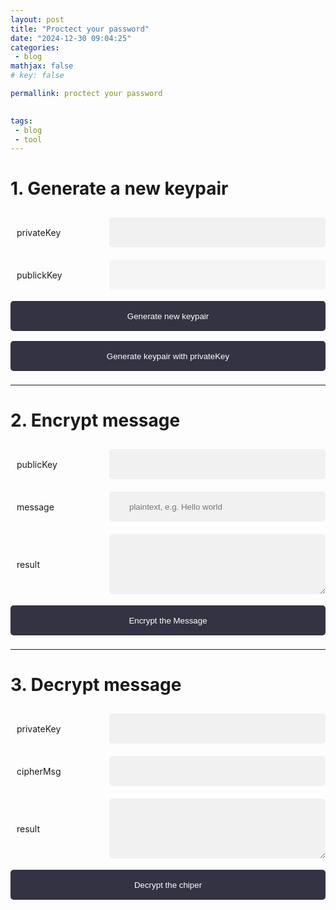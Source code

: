 ```yaml
---
layout: post
title: "Proctect your password"
date: "2024-12-30 09:04:25"
categories: 
 - blog 
mathjax: false 
# key: false 

permallink: proctect your password

 
tags:
 - blog
 - tool
---
```


# 1. Generate  a new keypair 

<style>
    input,textarea{
        margin: 10px auto ;
        padding: 10px;
        background-color: #f1f1f1;
        border-radius: 5px;
        border: none;
        
        margin-left: 10px;
        right: 0;
        width: auto;
        flex-grow: 1; /* default 0 */
    }
    input{
        padding: 1rem 2rem;
        min-height: 3rem
    }
    textarea{
        height: 6rem;
    }

    .row{
        display: flex;
        flex-direction: row;
        align-items: center;
    }

    input[type="button"]{
        background-color: #334;
        color: white;
        padding: 14px 20px;
        margin: 8px 0;
        border: none;
        cursor: pointer;
        width: 100%;
    }

    .row > text{
        margin: 10px;
        width: 8rem;
    }

    .xx{
        opacity: 0.5;
        background-color: #EEE;
    }
  
</style>

<div class="row">
    <text>privateKey</text> <input id="privateKey" type="text" value=""   />
</div>
<div class="row">
    <text>publickKey</text><input id="publickKey" class="xx" type="text" value=""  readonly/>
</div>





<input class="btn" type="button" id='genKeyPair' value="Generate new keypair" >   
<input class="btn" type="button" id='genKeyPair2' value="Generate keypair with privateKey" >   



--- 

# 2. Encrypt message

<div class="row">
    <text>publicKey</text> <input id="publicKey2" type="text" value=""   />
</div>

<div class="row">
    <text>message </text> <input id="plaintext" type="text" value=""  placeholder="plaintext, e.g. Hello world"  />
</div>

<div class="row">
    <text>result </text> <textarea id="result1" type="text" value=""   readonly=true> </textarea>
</div>

<input class="btn" type="button" id='encryptMsg' value="Encrypt the Message" >   


--- 
# 3. Decrypt message

<div class="row">
    <text>privateKey</text> <input id="privateKey2" type="text" value=""   />    
</div>

<div class="row">
    <text >cipherMsg</text> <input id="cipher" type="text"    />    
</div>

<div class="row">
    <text>result </text> <textarea id="result2" type="text" value=""   readonly=true> </textarea>
</div>
<input class="btn" type="button" id='decyptMsg' value="Decrypt the chiper" /> 


<script>   {% include_file js/ec2.js %} </script>

<script  >
console.log('1')
    !async function (){

        document.getElementById('genKeyPair2').addEventListener('click', function(){
            genKeyPair2()
        })
        
        document.getElementById('genKeyPair').addEventListener('click', function(){
            let kp = genKeyPair();
        })

        document.getElementById('encryptMsg').addEventListener('click', async function(){
            let publicKey = document.getElementById('publicKey2').value
            let plaintext = document.getElementById('plaintext').value
            let enc = await encryptMsg(plaintext,publicKey)
            console.log('enc',enc)

            document.getElementById('result1').value = enc
        })

        document.getElementById('decyptMsg').addEventListener('click', async function(){
            let privateKey = document.getElementById('privateKey2').value
            let cipher = document.getElementById('cipher').value
            let dec = await decryptMsg(cipher,privateKey)
            console.log('dec',dec)
            document.getElementById('result2').value = dec
        })

        function Uint8ArrayToHex(arr){
            return Array.from(arr, byte => byte.toString(16).padStart(2, '0')).join('');
        }
        
        function base64(uint8Array) {
            const binaryString = Array.from(uint8Array, byte => String.fromCharCode(byte)).join('');
            return btoa(binaryString);
        }

        function base64ToUInt8Array(base64String) {
            const binaryString = atob(base64String);
            return Uint8Array.from(binaryString, char => char.charCodeAt(0));
        }

        function base64ToHex(base64String) {
            // Step 1: Decode Base64 to binary string
            const binaryString = atob(base64String);

            // Step 2: Convert binary string to hex
            const hexString = Array.from(binaryString)
                .map(char => char.charCodeAt(0).toString(16).padStart(2, '0'))
                .join('');
            
            return hexString;
        }
        const fromHexString = (hexString) => Uint8Array.from(hexString.match(/.{1,2}/g).map((byte) => parseInt(byte, 16)));

        const EC = elliptic.ec;
        var ec = new EC('secp256k1');
        function genKeyPair(){    
            var key = ec.genKeyPair();
            let privateKey = fromHexString(key.getPrivate('hex'))
            let publickKey = fromHexString(key.getPublic().encodeCompressed('hex'))
            let kp = {
                publickKey:base64(publickKey),
                privateKey:base64(privateKey)
            }

            document.getElementById('publickKey').value = kp.publickKey;
            document.getElementById('privateKey').value = kp.privateKey;

            return kp
        }

        





    
        /// return uint8array length 64
        function sha512(arr){
            return crypto.subtle.digest('SHA-512', arr).then(function(hash){
                let r = new Uint8Array(hash)
                return r
            });
        }
 

        async function encryptMsg(msg,pubKeyB64){
            let te = new TextEncoder
            let arrMsg = te.encode(msg)

            let pubKeyObj = ec.keyFromPublic(base64ToHex(pubKeyB64), 'hex') 
            let tmpKp = ec.genKeyPair()

            let iv = crypto.getRandomValues(new Uint8Array(16));
            let dx = tmpKp.derive(pubKeyObj.getPublic()).toString('hex')
            let dhArr = fromHexString(dx)


            // using crypto api to encrypt using aes cbc 128
            let dhdata =  (await sha512(dhArr))
            let key = dhdata.slice(0,32)
            let hmacKey = dhdata.slice(32,64)
  

            let keyObj = await crypto.subtle.importKey('raw', key, {name: 'AES-CBC',iv}, false, ['encrypt'])
            let encArr = new Uint8Array(await crypto.subtle.encrypt({name: 'AES-CBC', iv: iv}, keyObj, arrMsg));
            let hmacKeyObj = await crypto.subtle.importKey('raw', hmacKey, {name: 'HMAC', hash: {name: 'SHA-256'}}, false, ['sign'])

            let tmpPub = fromHexString(tmpKp.getPublic().encodeCompressed('hex'))

 
            let hmacArr = new Uint8Array(iv.length + tmpPub.length + encArr.length)

            hmacArr.set(iv)
            hmacArr.set(tmpPub,iv.length)
            hmacArr.set(encArr,iv.length + tmpPub.length)
            let mac = new Uint8Array(await crypto.subtle.sign('HMAC', hmacKeyObj, hmacArr))

            let head = fromHexString('0100100020002100')
        

            // result = head + iv + mac + tmpPub + encArr 
            let result = new Uint8Array(head.length + iv.length + mac.length + tmpPub.length + encArr.length)
            result.set(head)
            result.set(iv,head.length)
            result.set(mac,head.length + iv.length)
            result.set(tmpPub,head.length + iv.length + mac.length)
            result.set(encArr,head.length + iv.length + mac.length + tmpPub.length)
 
            return base64(result)
        }

        async function decryptMsg(cipher,privateKeyBase64) {
            let cipherArr = base64ToUInt8Array(cipher)
            let head = cipherArr.slice(0,8)
            let iv = cipherArr.slice(8,24)
            let mac = cipherArr.slice(24,56)
            let pubKey = cipherArr.slice(56,89)
            let encArr = cipherArr.slice(89)
 

            let pirKeyObj = ec.keyFromPrivate(base64ToHex(privateKeyBase64), 'hex') 
            let pubKeyObj = ec.keyFromPublic(base64ToHex(base64(pubKey)), 'hex')
            let dh = pirKeyObj.derive(pubKeyObj.getPublic())

            let dhXHex = dh.toString('hex');
            let dhArr = fromHexString(dhXHex)
            let dhdata =  (await sha512(dhArr))
            let key = dhdata.slice(0,32)
            let hmacKey = dhdata.slice(32,64)

            let keyObj = await crypto.subtle.importKey('raw', key, {name: 'AES-CBC',iv}, false, ['decrypt'])
            let hmacKeyObj = await crypto.subtle.importKey('raw', hmacKey, {name: 'HMAC', hash: {name: 'SHA-256'}}, false, ['sign'])


            let hmacArr = new Uint8Array(iv.length + pubKey.length + encArr.length)
            hmacArr.set(iv)
            hmacArr.set(pubKey,iv.length)
            hmacArr.set(encArr,iv.length + pubKey.length)
            let mac2 = new Uint8Array(await crypto.subtle.sign('HMAC', hmacKeyObj, hmacArr))
            if (mac2.toString() !== mac.toString()) {
                throw new Error('Bad MAC');
            }
            let decArr = new Uint8Array(await crypto.subtle.decrypt({name: 'AES-CBC', iv: iv}, keyObj, encArr));
            let td = new TextDecoder
            let decMsg = td.decode(decArr)

            
            return decMsg
            
        }


        function genKeyPair2(){

            
            try {
                document.getElementById('publickKey').value = '...'

                let kp = ec.keyFromPrivate(base64ToHex(document.getElementById('privateKey').value), 'hex') 

                let hex = kp.getPublic().encodeCompressed('hex');
                let b64 = base64(fromHexString(hex))
 
                setTimeout(() => {
                    try {
                        document.getElementById('publickKey').value = b64
                    } catch (error) {    
                    }
                }, 1000);
                
            } catch (error) {
                console.log('error',error)
                alert('Invalid privateKey')  
            }
           
        }


        let kp = genKeyPair();

        document.getElementById('publicKey2').value = kp.publickKey
        document.getElementById('privateKey2').value = kp.privateKey

        let plain = 'Hello World 🏊‍♀️ '
        document.getElementById('plaintext').value = plain
        document.getElementById('cipher').value = await encryptMsg(plain,kp.publickKey)
    }()
    
  
</script>






